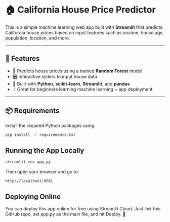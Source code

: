 ﻿# 🏠 California House Price Predictor

This is a simple machine learning web app built with **Streamlit** that predicts California house prices based on input features such as income, house age, population, location, and more.

---

## 🚀 Features

- 🔢 Predicts house prices using a trained **Random Forest** model  
- 🎛️ Interactive sliders to input house data  
- 🐍 Built with **Python**, **scikit-learn**, **Streamlit**, and **pandas**  
- 💡 Great for beginners learning machine learning + app deployment

---

## 📦 Requirements

Install the required Python packages using:

```bash
pip install -r requirements.txt
```

## Running the App Locally

```bash
streamlit run app.py
```
Then open your browser and go to:
```arduino
http://localhost:8501
```
## Deploying Online
You can deploy this app online for free using Streamlit Cloud.
Just link this GitHub repo, set app.py as the main file, and hit Deploy. 🎉